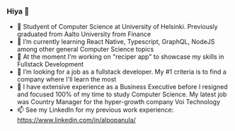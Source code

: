 ### Hiya 👋

- 🏫 Studyent of Computer Science at University of Helsinki. Previously graduated from Aalto University from Finance
- 🌱 I’m currently learning React Native, Typescript, GraphQL, NodeJS among other general Computer Science topics
- 🔭 At the moment I'm working on "reciper app" to showcase my skills in Fullstack Development
- 🤔 I’m looking for a job as a fullstack developer. My #1 criteria is to find a company where I'll learn the most
- 💬 I have extensive experience as a Business Executive before I resigned and focused 100% of my time to study Computer Science. My latest job was Country Manager for the hyper-growth company Voi Technology
- 📫 See my LinkedIn for my previous work experience: https://www.linkedin.com/in/alpopanula/
